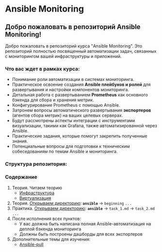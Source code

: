# Ansible Monitoring

## Добро пожаловать в репозиторий Ansible Monitoring!

Добро пожаловать в репозиторий курса "Ansible Monitoring". Это репозиторий полностью посвященный автоматизации задач, связанных с мониторингом вашей инфраструктуры и приложений.

### **Что вас ждет в рамках курса:**

* Понимание роли автоматизации в системах мониторинга.
* Практическое освоение создания **Ansible плейбуков и ролей** для развертывания и настройки компонентов мониторинга.
* Детальная работа с развертыванием **Prometheus** как основного бэкенда для сбора и хранения метрик.
* Конфигурирование Prometheus с помощью Ansible.
* Затронем вопросы автоматического развертывания **экспортеров** (агентов сбора метрик) на ваших целевых серверах.
* Будут рассмотрены аспекты интеграции с инструментами визуализации, такими как Grafana, также автоматизированной через Ansible.
* Практические задания, которые помогут закрепить полученные знания.
* Потенциальные вопросы для подготовки к техническим собеседованиям по темам Ansible и мониторинга.

### **Структура репозитория:**

### Содержание
  1. Теория. Читаем теорию
     - [Инфраструктура](https://github.com/lamjob1993/ansible-monitoring/blob/main/%D0%98%D0%BD%D1%84%D1%80%D0%B0%D1%81%D1%82%D1%80%D1%83%D0%BA%D1%82%D1%83%D1%80%D0%B0.md)
     - [Виртуализация](https://github.com/lamjob1993/ansible-monitoring/blob/main/%D0%92%D0%B8%D1%80%D1%82%D1%83%D0%B0%D0%BB%D0%B8%D0%B7%D0%B0%D1%86%D0%B8%D1%8F.md)
  2. Теория. [Открываем директорию](https://github.com/lamjob1993/ansible-monitoring/tree/main/ansible/beggining):
     **`ansible`** → `beginning` `...`
  3. Практика. [Открываем директорию](https://github.com/lamjob1993/ansible-monitoring/tree/main/ansible):
     **`ansible`** → `task_1.md` → `task_2.md` `...`
  4. После исполнения всех пунктов:
      - У вас должна быть написана полная Ansible-автоматизация на деплой бэкенда мониторинга
      - Должны быть построены дашборды для всех экспортеров
  5. Дополнительные темы для изучения:
      - [Ansible-pull](https://habr.com/ru/articles/890276/)

